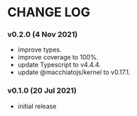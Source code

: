 # CHANGE LOG

### v0.2.0 (4 Nov 2021)

- improve types.
- improve coverage to 100%.
- update Typescript to v4.4.4.
- update @macchiatojs/kernel to v0.17.1.

### v0.1.0 (20 Jul 2021)

- initial release
